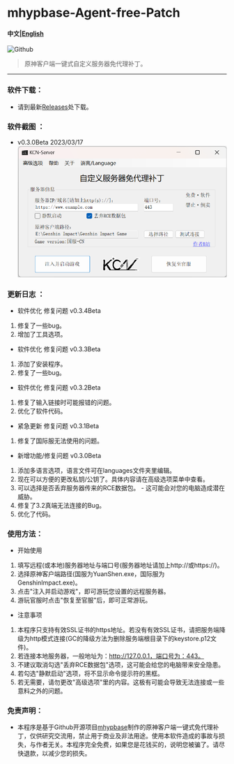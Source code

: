 # mhypbase-Agent-free-Patch
#### 中文|[English](README_en_US.md)

![Github](https://socialify.git.ci/JDDKCN/mhypbase-Agent-free-Patch/image?description=1&forks=1&issues=1&language=1&logo=https%3A%2F%2Favatars.githubusercontent.com/u/103011451?v=4&name=1&owner=1&pulls=1&stargazers=1&theme=Light)

> 原神客户端一键式自定义服务器免代理补丁。

---

### 软件下载：
- 请到最新[Releases](https://github.com/JDDKCN/mhypbase-Agent-free-Patch/releases/)处下载。

### 软件截图 ： 
- v0.3.0Beta 2023/03/17
![APP_CN](Doc/APP_CN.png)

### 更新日志 ： 

- 软件优化 修复问题 v0.3.4Beta
1. 修复了一些bug。
2. 增加了工具选项。

- 软件优化 修复问题 v0.3.3Beta
1. 添加了安装程序。
2. 修复了一些bug。

- 软件优化 修复问题 v0.3.2Beta
1. 修复了输入链接时可能报错的问题。
2. 优化了软件代码。

- 紧急更新 修复问题 v0.3.1Beta
1. 修复了国际服无法使用的问题。

- 新增功能/修复问题 v0.3.0Beta
1. 添加多语言选项，语言文件可在languages文件夹里编辑。
2. 现在可以方便的更改私钥/公钥了。具体内容请在高级选项菜单中查看。
3. 可以选择是否丢弃服务器传来的RCE数据包。 - 这可能会对您的电脑造成潜在威胁。
4. 修复了3.2真端无法连接的Bug。
5. 优化了代码。

### 使用方法：
- 开始使用
1. 填写远程(或本地)服务器地址与端口号(服务器地址请加上http://或https://)。
2. 选择原神客户端路径(国服为YuanShen.exe，国际服为GenshinImpact.exe)。
3. 点击"注入并启动游戏"，即可游玩您设置的远程服务器。
4. 游玩官服时点击"恢复至官服"后，即可正常游玩。
- 注意事项
1. 本程序只支持有效SSL证书的https地址。若没有有效SSL证书，请把服务端降级为http模式连接(GC的降级方法为删除服务端根目录下的keystore.p12文件)。
2. 若连接本地服务器，一般地址为：http://127.0.0.1，端口号为：443。
3. 不建议取消勾选"丢弃RCE数据包"选项，这可能会给您的电脑带来安全隐患。
4. 若勾选"静默启动"选项，将不显示命令提示符的黑框。
5. 若无需要，请勿更改"高级选项"里的内容。这极有可能会导致无法连接或一些意料之外的问题。

### 免责声明：
- 本程序是基于Github开源项目[mhypbase](https://github.com/Jx2f/mhypbase)制作的原神客户端一键式免代理补丁，仅供研究交流用，禁止用于商业及非法用途。使用本软件造成的事故与损失，与作者无关。本程序完全免费，如果您是花钱买的，说明您被骗了。请尽快退款，以减少您的损失。
